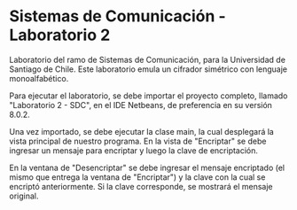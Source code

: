 # Sistemas de Comunicación - Laboratorio 2

Laboratorio del ramo de Sistemas de Comunicación, para la Universidad de Santiago de Chile. Este laboratorio emula un cifrador simétrico con lenguaje monoalfabético.

Para ejecutar el laboratorio, se debe importar el proyecto completo, llamado "Laboratorio 2 - SDC", en el IDE Netbeans, de preferencia en su versión 8.0.2.

Una vez importado, se debe ejecutar la clase main, la cual desplegará la vista principal de nuestro programa. En la vista de "Encriptar" se debe ingresar un mensaje para encriptar y luego la clave de encriptación.

En la ventana de "Desencriptar" se debe ingresar el mensaje encriptado (el mismo que entrega la ventana de "Encriptar") y la clave con la cual se encriptó anteriormente. Si la clave corresponde, se mostrará el mensaje original.
